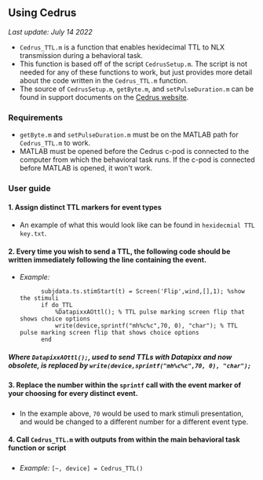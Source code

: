 ## Using Cedrus
*Last update: July 14 2022*
* ```Cedrus_TTL.m``` is a function that enables hexidecimal TTL to NLX transmission during a behavioral task.
* This function is based off of the script ```CedrusSetup.m```. The script is not needed for any of these functions to work, but just provides more detail about the code written in the ```Cedrus_TTL.m``` function. 
* The source of ```CedrusSetup.m```, ```getByte.m```, and ```setPulseDuration.m``` can be found in support documents on the [Cedrus website](https://www.cedrus.com/support/xid/matlab.htm).

### Requirements
* ```getByte.m``` and ```setPulseDuration.m``` must be on the MATLAB path for ```Cedrus_TTL.m``` to work.
* MATLAB must be opened before the Cedrus c-pod is connected to the computer from which the behavioral task runs. If the c-pod is connected before MATLAB is opened, it won't work.

### User guide
#### 1. Assign distinct TTL markers for event types
#### 
* An example of what this would look like can be found in ```hexidecmial TTL key.txt```.
#### 2. Every time you wish to send a TTL, the following code should be written immediately following the line containing the event.
* *Example:*
  ```   
        subjdata.ts.stimStart(t) = Screen('Flip',wind,[],1); %show the stimuli
        if do_TTL
            %DatapixxAOttl(); % TTL pulse marking screen flip that shows choice options
            write(device,sprintf("mh%c%c",70, 0), "char"); % TTL pulse marking screen flip that shows choice options
        end
##### Where ```DatapixxAOttl();```, used to send TTLs with Datapixx and now obsolete, is replaced by ```write(device,sprintf("mh%c%c",70, 0), "char");```
#### 3. Replace the number within the ```sprintf``` call with the event marker of your choosing for every distinct event.
##### 
* In the example above, ```70``` would be used to mark stimuli presentation, and would be changed to a different number for a different event type. 
#### 4. Call ```Cedrus_TTL.m``` with outputs from within the main behavioral task function or script
##### 
* *Example:* ```[~, device] = Cedrus_TTL()```
